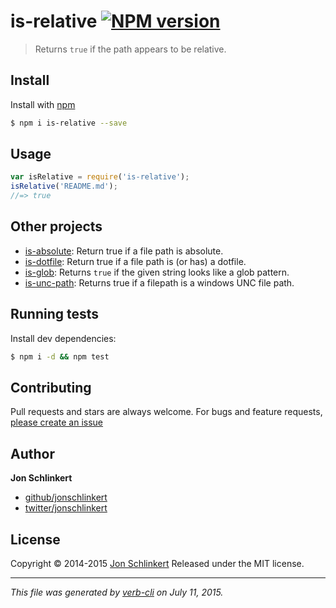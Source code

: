 # is-relative [![NPM version](https://badge.fury.io/js/is-relative.svg)](http://badge.fury.io/js/is-relative)

> Returns `true` if the path appears to be relative.

## Install

Install with [npm](https://www.npmjs.com/)

```sh
$ npm i is-relative --save
```

## Usage

```js
var isRelative = require('is-relative');
isRelative('README.md');
//=> true
```

## Other projects

* [is-absolute](https://github.com/jonschlinkert/is-absolute): Return true if a file path is absolute.
* [is-dotfile](https://github.com/jonschlinkert/is-dotfile): Return true if a file path is (or has) a dotfile.
* [is-glob](https://github.com/jonschlinkert/is-glob): Returns `true` if the given string looks like a glob pattern.
* [is-unc-path](https://github.com/jonschlinkert/is-unc-path): Returns true if a filepath is a windows UNC file path.

## Running tests

Install dev dependencies:

```sh
$ npm i -d && npm test
```

## Contributing

Pull requests and stars are always welcome. For bugs and feature requests, [please create an issue](https://github.com/jonschlinkert/is-relative/issues/new)

## Author

**Jon Schlinkert**

+ [github/jonschlinkert](https://github.com/jonschlinkert)
+ [twitter/jonschlinkert](http://twitter.com/jonschlinkert)

## License

Copyright © 2014-2015 [Jon Schlinkert](https://github.com/jonschlinkert)
Released under the MIT license.

***

_This file was generated by [verb-cli](https://github.com/assemble/verb-cli) on July 11, 2015._
